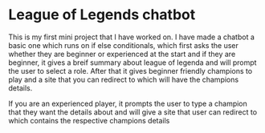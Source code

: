 # League of Legends chatbot

This is my first mini project that I have worked on. I have made a chatbot a basic one which runs on if else conditionals, which first asks the user whether they are beginner or experienced at the start and if they are beginner, it gives a breif summary about league of legenda and will prompt the user to select a role. After that it gives beginner friendly champions to play and a site that you can redirect to which will have the  champions details.


If you are an experienced player, it prompts the user to type a champion that they want the details about and will give a site that user can redirect to which contains the respective champions details
